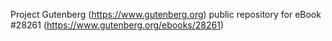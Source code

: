 Project Gutenberg (https://www.gutenberg.org) public repository for eBook #28261 (https://www.gutenberg.org/ebooks/28261)
